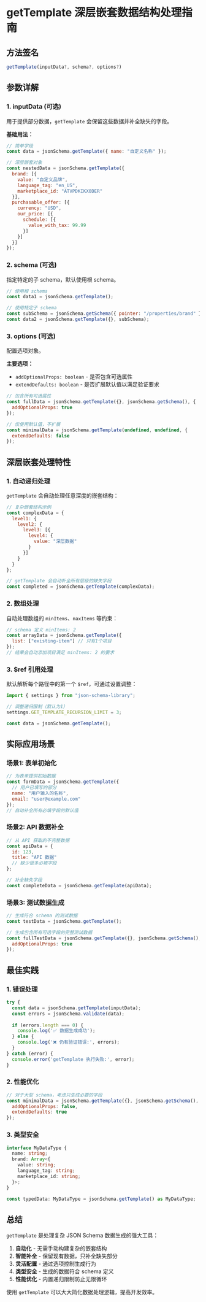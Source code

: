 # getTemplate 深层嵌套数据结构处理指南

## 方法签名
```typescript
getTemplate(inputData?, schema?, options?)
```

## 参数详解

### 1. inputData (可选)
用于提供部分数据，`getTemplate` 会保留这些数据并补全缺失的字段。

**基础用法：**
```javascript
// 简单字段
const data = jsonSchema.getTemplate({ name: "自定义名称" });

// 深层嵌套对象
const nestedData = jsonSchema.getTemplate({
  brand: [{
    value: "自定义品牌",
    language_tag: "en_US",
    marketplace_id: "ATVPDKIKX0DER"
  }],
  purchasable_offer: [{
    currency: "USD",
    our_price: [{
      schedule: [{
        value_with_tax: 99.99
      }]
    }]
  }]
});
```

### 2. schema (可选)
指定特定的子 schema，默认使用根 schema。

```javascript
// 使用根 schema
const data1 = jsonSchema.getTemplate();

// 使用特定子 schema
const subSchema = jsonSchema.getSchema({ pointer: "/properties/brand" });
const data2 = jsonSchema.getTemplate({}, subSchema);
```

### 3. options (可选)
配置选项对象。

**主要选项：**
- `addOptionalProps: boolean` - 是否包含可选属性
- `extendDefaults: boolean` - 是否扩展默认值以满足验证要求

```javascript
// 包含所有可选属性
const fullData = jsonSchema.getTemplate({}, jsonSchema.getSchema(), {
  addOptionalProps: true
});

// 仅使用默认值，不扩展
const minimalData = jsonSchema.getTemplate(undefined, undefined, {
  extendDefaults: false
});
```

## 深层嵌套处理特性

### 1. 自动递归处理
`getTemplate` 会自动处理任意深度的嵌套结构：

```javascript
// 复杂嵌套结构示例
const complexData = {
  level1: {
    level2: {
      level3: [{
        level4: {
          value: "深层数据"
        }
      }]
    }
  }
};

// getTemplate 会自动补全所有层级的缺失字段
const completed = jsonSchema.getTemplate(complexData);
```

### 2. 数组处理
自动处理数组的 `minItems`、`maxItems` 等约束：

```javascript
// schema 定义 minItems: 2
const arrayData = jsonSchema.getTemplate({
  list: ["existing-item"] // 只有1个项目
});
// 结果会自动添加项目满足 minItems: 2 的要求
```

### 3. $ref 引用处理
默认解析每个路径中的第一个 `$ref`，可通过设置调整：

```javascript
import { settings } from "json-schema-library";

// 调整递归限制（默认为1）
settings.GET_TEMPLATE_RECURSION_LIMIT = 3;

const data = jsonSchema.getTemplate();
```

## 实际应用场景

### 场景1: 表单初始化
```javascript
// 为表单提供初始数据
const formData = jsonSchema.getTemplate({
  // 用户已填写的部分
  name: "用户输入的名称",
  email: "user@example.com"
});
// 自动补全所有必填字段的默认值
```

### 场景2: API 数据补全
```javascript
// 从 API 获取的不完整数据
const apiData = {
  id: 123,
  title: "API 数据"
  // 缺少很多必填字段
};

// 补全缺失字段
const completeData = jsonSchema.getTemplate(apiData);
```

### 场景3: 测试数据生成
```javascript
// 生成符合 schema 的测试数据
const testData = jsonSchema.getTemplate();

// 生成包含所有可选字段的完整测试数据
const fullTestData = jsonSchema.getTemplate({}, jsonSchema.getSchema(), {
  addOptionalProps: true
});
```

## 最佳实践

### 1. 错误处理
```javascript
try {
  const data = jsonSchema.getTemplate(inputData);
  const errors = jsonSchema.validate(data);
  
  if (errors.length === 0) {
    console.log('✅ 数据生成成功');
  } else {
    console.log('❌ 仍有验证错误:', errors);
  }
} catch (error) {
  console.error('getTemplate 执行失败:', error);
}
```

### 2. 性能优化
```javascript
// 对于大型 schema，考虑只生成必要的字段
const minimalData = jsonSchema.getTemplate({}, jsonSchema.getSchema(), {
  addOptionalProps: false,
  extendDefaults: true
});
```

### 3. 类型安全
```typescript
interface MyDataType {
  name: string;
  brand: Array<{
    value: string;
    language_tag: string;
    marketplace_id: string;
  }>;
}

const typedData: MyDataType = jsonSchema.getTemplate() as MyDataType;
```

## 总结

`getTemplate` 是处理复杂 JSON Schema 数据生成的强大工具：

1. **自动化** - 无需手动构建复杂的嵌套结构
2. **智能补全** - 保留现有数据，只补全缺失部分
3. **灵活配置** - 通过选项控制生成行为
4. **类型安全** - 生成的数据符合 schema 定义
5. **性能优化** - 内置递归限制防止无限循环

使用 `getTemplate` 可以大大简化数据处理逻辑，提高开发效率。
